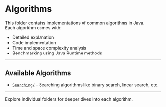 # Algorithms

This folder contains implementations of common algorithms in Java.  
Each algorithm comes with:

- Detailed explanation
- Code implementation
- Time and space complexity analysis
- Benchmarking using Java Runtime methods

---

## Available Algorithms

- [`Searching/`](Searching) - Searching algorithms like binary search, linear search, etc.

---

Explore individual folders for deeper dives into each algorithm.
